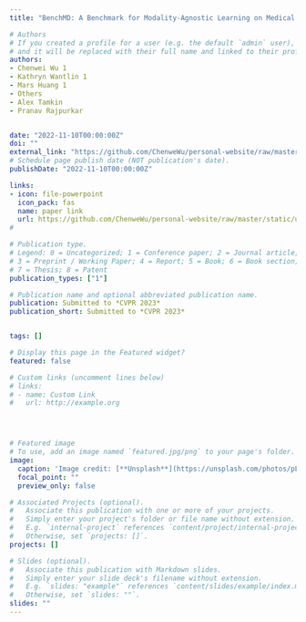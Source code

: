 ```yaml
---
title: "BenchMD: A Benchmark for Modality-Agnostic Learning on Medical Images and Sensors"

# Authors
# If you created a profile for a user (e.g. the default `admin` user), write the username (folder name) here 
# and it will be replaced with their full name and linked to their profile.
authors:
- Chenwei Wu 1
- Kathryn Wantlin 1
- Mars Huang 1
- Others
- Alex Tamkin
- Pranav Rajpurkar


date: "2022-11-10T00:00:00Z"
doi: ""
external_link: "https://github.com/ChenweWu/personal-website/raw/master/static/uploads/BenchMD.pdf"
# Schedule page publish date (NOT publication's date).
publishDate: "2022-11-10T00:00:00Z"

links:
- icon: file-powerpoint
  icon_pack: fas
  name: paper link
  url: https://github.com/ChenweWu/personal-website/raw/master/static/uploads/BenchMD.pdf
#

# Publication type.
# Legend: 0 = Uncategorized; 1 = Conference paper; 2 = Journal article;
# 3 = Preprint / Working Paper; 4 = Report; 5 = Book; 6 = Book section;
# 7 = Thesis; 8 = Patent
publication_types: ["1"]

# Publication name and optional abbreviated publication name.
publication: Submitted to *CVPR 2023*
publication_short: Submitted to *CVPR 2023*


tags: []

# Display this page in the Featured widget?
featured: false

# Custom links (uncomment lines below)
# links:
# - name: Custom Link
#   url: http://example.org




# Featured image
# To use, add an image named `featured.jpg/png` to your page's folder. 
image:
  caption: 'Image credit: [**Unsplash**](https://unsplash.com/photos/pLCdAaMFLTE)'
  focal_point: ""
  preview_only: false

# Associated Projects (optional).
#   Associate this publication with one or more of your projects.
#   Simply enter your project's folder or file name without extension.
#   E.g. `internal-project` references `content/project/internal-project/index.md`.
#   Otherwise, set `projects: []`.
projects: []

# Slides (optional).
#   Associate this publication with Markdown slides.
#   Simply enter your slide deck's filename without extension.
#   E.g. `slides: "example"` references `content/slides/example/index.md`.
#   Otherwise, set `slides: ""`.
slides: ""
---
```


